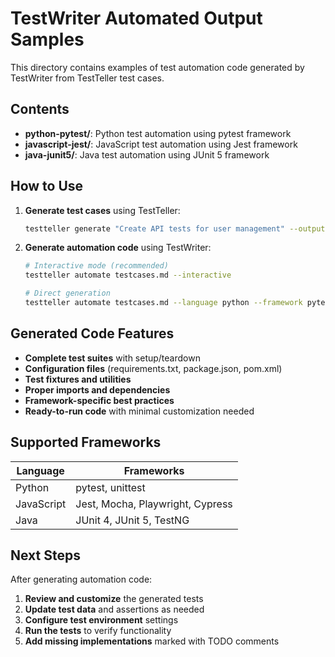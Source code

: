 # TestWriter Automated Output Samples

This directory contains examples of test automation code generated by TestWriter from TestTeller test cases.

## Contents

- **python-pytest/**: Python test automation using pytest framework
- **javascript-jest/**: JavaScript test automation using Jest framework  
- **java-junit5/**: Java test automation using JUnit 5 framework

## How to Use

1. **Generate test cases** using TestTeller:
   ```bash
   testteller generate "Create API tests for user management" --output-file testcases.md
   ```

2. **Generate automation code** using TestWriter:
   ```bash
   # Interactive mode (recommended)
   testteller automate testcases.md --interactive
   
   # Direct generation
   testteller automate testcases.md --language python --framework pytest --output-dir ./tests
   ```

## Generated Code Features

- **Complete test suites** with setup/teardown
- **Configuration files** (requirements.txt, package.json, pom.xml)
- **Test fixtures and utilities**
- **Proper imports and dependencies**
- **Framework-specific best practices**
- **Ready-to-run code** with minimal customization needed

## Supported Frameworks

| Language   | Frameworks                           |
|------------|--------------------------------------|
| Python     | pytest, unittest                     |
| JavaScript | Jest, Mocha, Playwright, Cypress     |
| Java       | JUnit 4, JUnit 5, TestNG            |

## Next Steps

After generating automation code:

1. **Review and customize** the generated tests
2. **Update test data** and assertions as needed
3. **Configure test environment** settings
4. **Run the tests** to verify functionality
5. **Add missing implementations** marked with TODO comments